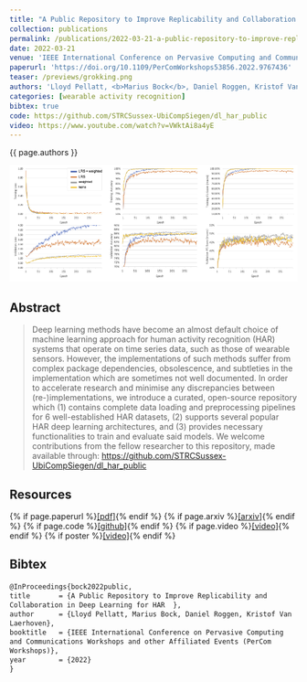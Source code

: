 ```yaml
---
title: "A Public Repository to Improve Replicability and Collaboration in Deep Learning for HAR"
collection: publications
permalink: /publications/2022-03-21-a-public-repository-to-improve-replicability-and-collaboration-in-deep-learning-for-har
date: 2022-03-21
venue: 'IEEE International Conference on Pervasive Computing and Communications Workshops and other Affiliated Events (PerCom Workshops)'
paperurl: 'https://doi.org/10.1109/PerComWorkshops53856.2022.9767436'
teaser: /previews/grokking.png
authors: 'Lloyd Pellatt, <b>Marius Bock</b>, Daniel Roggen, Kristof Van Laerhoven'
categories: [wearable activity recognition]
bibtex: true
code: https://github.com/STRCSussex-UbiCompSiegen/dl_har_public
video: https://www.youtube.com/watch?v=VWktAi8a4yE
---
```


{{ page.authors }}

<img class="pub_teaser" src="../images/previews/grokking.png" alt="Teaser Image" title="teaser" />

## Abstract

> Deep learning methods have become an almost default choice of machine learning approach for human activity recognition (HAR) systems that operate on time series data, such as those of wearable sensors. However, the implementations of such methods suffer from complex package dependencies, obsolescence, and subtleties in the implementation which are sometimes not well documented. In order to accelerate research and minimise any discrepancies between (re-)implementations, we introduce a curated, open-source repository which (1) contains complete data loading and preprocessing pipelines for 6 well-established HAR datasets, (2) supports several popular HAR deep learning architectures, and (3) provides necessary functionalities to train and evaluate said models. We welcome contributions from the fellow researcher to this repository, made available through: https://github.com/STRCSussex-UbiCompSiegen/dl_har_public

## Resources

{% if page.paperurl %}<a href=" {{ page.paperurl }} ">[pdf]</a>{% endif %} {% if page.arxiv %}<a href=" {{ page.arxiv }} ">[arxiv]</a>{% endif %} {% if page.code %}<a href=" {{ page.code }} ">[github]</a>{% endif %} {% if page.video %}<a href=" {{ page.video }} ">[video]</a>{% endif %} {% if poster %}<a href=" {{ page.poster }} ">[video]</a>{% endif %}

## Bibtex

    @InProceedings{bock2022public,
    title 		= {A Public Repository to Improve Replicability and Collaboration in Deep Learning for HAR  },
    author 		= {Lloyd Pellatt, Marius Bock, Daniel Roggen, Kristof Van Laerhoven},
    booktitle 	= {IEEE International Conference on Pervasive Computing and Communications Workshops and other Affiliated Events (PerCom Workshops)},
    year 		= {2022}
    }
